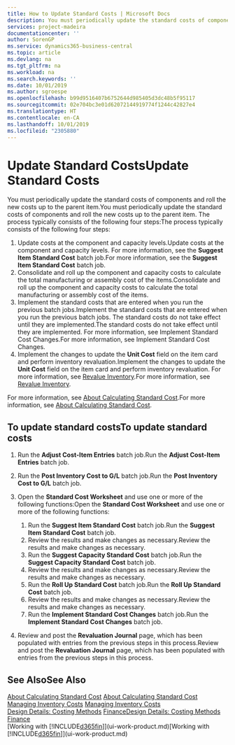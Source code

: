 ```yaml
---
title: How to Update Standard Costs | Microsoft Docs
description: You must periodically update the standard costs of components and roll the new costs up to the parent item.
services: project-madeira
documentationcenter: ''
author: SorenGP
ms.service: dynamics365-business-central
ms.topic: article
ms.devlang: na
ms.tgt_pltfrm: na
ms.workload: na
ms.search.keywords: ''
ms.date: 10/01/2019
ms.author: sgroespe
ms.openlocfilehash: b99d9516407b6752644d985405d3dc48b5f95117
ms.sourcegitcommit: 02e704bc3e01d62072144919774f1244c42827e4
ms.translationtype: HT
ms.contentlocale: en-CA
ms.lasthandoff: 10/01/2019
ms.locfileid: "2305880"
---
```

# <a name="update-standard-costs"></a><span data-ttu-id="7152f-103">Update Standard Costs</span><span class="sxs-lookup"><span data-stu-id="7152f-103">Update Standard Costs</span></span>
<span data-ttu-id="7152f-104">You must periodically update the standard costs of components and roll the new costs up to the parent item.</span><span class="sxs-lookup"><span data-stu-id="7152f-104">You must periodically update the standard costs of components and roll the new costs up to the parent item.</span></span> <span data-ttu-id="7152f-105">The process typically consists of the following four steps:</span><span class="sxs-lookup"><span data-stu-id="7152f-105">The process typically consists of the following four steps:</span></span>  

1.  <span data-ttu-id="7152f-106">Update costs at the component and capacity levels.</span><span class="sxs-lookup"><span data-stu-id="7152f-106">Update costs at the component and capacity levels.</span></span> <span data-ttu-id="7152f-107">For more information, see the **Suggest Item Standard Cost** batch job.</span><span class="sxs-lookup"><span data-stu-id="7152f-107">For more information, see the **Suggest Item Standard Cost** batch job.</span></span>  
2.  <span data-ttu-id="7152f-108">Consolidate and roll up the component and capacity costs to calculate the total manufacturing or assembly cost of the items.</span><span class="sxs-lookup"><span data-stu-id="7152f-108">Consolidate and roll up the component and capacity costs to calculate the total manufacturing or assembly cost of the items.</span></span>  
3.  <span data-ttu-id="7152f-109">Implement the standard costs that are entered when you run the previous batch jobs.</span><span class="sxs-lookup"><span data-stu-id="7152f-109">Implement the standard costs that are entered when you run the previous batch jobs.</span></span> <span data-ttu-id="7152f-110">The standard costs do not take effect until they are implemented.</span><span class="sxs-lookup"><span data-stu-id="7152f-110">The standard costs do not take effect until they are implemented.</span></span> <span data-ttu-id="7152f-111">For more information, see Implement Standard Cost Changes.</span><span class="sxs-lookup"><span data-stu-id="7152f-111">For more information, see Implement Standard Cost Changes.</span></span>  
4.  <span data-ttu-id="7152f-112">Implement the changes to update the **Unit Cost** field on the item card and perform inventory revaluation.</span><span class="sxs-lookup"><span data-stu-id="7152f-112">Implement the changes to update the **Unit Cost** field on the item card and perform inventory revaluation.</span></span> <span data-ttu-id="7152f-113">For more information, see [Revalue Inventory](inventory-how-revalue-inventory.md).</span><span class="sxs-lookup"><span data-stu-id="7152f-113">For more information, see [Revalue Inventory](inventory-how-revalue-inventory.md).</span></span>  

<span data-ttu-id="7152f-114">For more information, see [About Calculating Standard Cost](finance-about-calculating-standard-cost.md).</span><span class="sxs-lookup"><span data-stu-id="7152f-114">For more information, see [About Calculating Standard Cost](finance-about-calculating-standard-cost.md).</span></span>  
## <a name="to-update-standard-costs"></a><span data-ttu-id="7152f-115">To update standard costs</span><span class="sxs-lookup"><span data-stu-id="7152f-115">To update standard costs</span></span>  
1.  <span data-ttu-id="7152f-116">Run the **Adjust Cost-Item Entries** batch job.</span><span class="sxs-lookup"><span data-stu-id="7152f-116">Run the **Adjust Cost-Item Entries** batch job.</span></span>  
2.  <span data-ttu-id="7152f-117">Run the **Post Inventory Cost to G/L** batch job.</span><span class="sxs-lookup"><span data-stu-id="7152f-117">Run the **Post Inventory Cost to G/L** batch job.</span></span>  
3.  <span data-ttu-id="7152f-118">Open the **Standard Cost Worksheet** and use one or more of the following functions:</span><span class="sxs-lookup"><span data-stu-id="7152f-118">Open the **Standard Cost Worksheet** and use one or more of the following functions:</span></span>  

    1.  <span data-ttu-id="7152f-119">Run the **Suggest Item Standard Cost** batch job.</span><span class="sxs-lookup"><span data-stu-id="7152f-119">Run the **Suggest Item Standard Cost** batch job.</span></span>  
    2.  <span data-ttu-id="7152f-120">Review the results and make changes as necessary.</span><span class="sxs-lookup"><span data-stu-id="7152f-120">Review the results and make changes as necessary.</span></span>  
    3.  <span data-ttu-id="7152f-121">Run the **Suggest Capacity Standard Cost** batch job.</span><span class="sxs-lookup"><span data-stu-id="7152f-121">Run the **Suggest Capacity Standard Cost** batch job.</span></span>  
    4.  <span data-ttu-id="7152f-122">Review the results and make changes as necessary.</span><span class="sxs-lookup"><span data-stu-id="7152f-122">Review the results and make changes as necessary.</span></span>
    5. <span data-ttu-id="7152f-123">Run the **Roll Up Standard Cost** batch job.</span><span class="sxs-lookup"><span data-stu-id="7152f-123">Run the **Roll Up Standard Cost** batch job.</span></span>
    6.  <span data-ttu-id="7152f-124">Review the results and make changes as necessary.</span><span class="sxs-lookup"><span data-stu-id="7152f-124">Review the results and make changes as necessary.</span></span>
    7.  <span data-ttu-id="7152f-125">Run the **Implement Standard Cost Changes** batch job.</span><span class="sxs-lookup"><span data-stu-id="7152f-125">Run the **Implement Standard Cost Changes** batch job.</span></span>  
4.  <span data-ttu-id="7152f-126">Review and post the **Revaluation Journal** page, which has been populated with entries from the previous steps in this process.</span><span class="sxs-lookup"><span data-stu-id="7152f-126">Review and post the **Revaluation Journal** page, which has been populated with entries from the previous steps in this process.</span></span>  

## <a name="see-also"></a><span data-ttu-id="7152f-127">See Also</span><span class="sxs-lookup"><span data-stu-id="7152f-127">See Also</span></span>  
 <span data-ttu-id="7152f-128">[About Calculating Standard Cost](finance-about-calculating-standard-cost.md) </span><span class="sxs-lookup"><span data-stu-id="7152f-128">[About Calculating Standard Cost](finance-about-calculating-standard-cost.md) </span></span>  
 <span data-ttu-id="7152f-129">[Managing Inventory Costs](finance-manage-inventory-costs.md) </span><span class="sxs-lookup"><span data-stu-id="7152f-129">[Managing Inventory Costs](finance-manage-inventory-costs.md) </span></span>  
 <span data-ttu-id="7152f-130">[Design Details: Costing Methods](design-details-costing-methods.md) [Finance](finance.md)</span><span class="sxs-lookup"><span data-stu-id="7152f-130">[Design Details: Costing Methods](design-details-costing-methods.md) [Finance](finance.md)</span></span>  
 <span data-ttu-id="7152f-131">[Working with [!INCLUDE[d365fin](includes/d365fin_md.md)]](ui-work-product.md)</span><span class="sxs-lookup"><span data-stu-id="7152f-131">[Working with [!INCLUDE[d365fin](includes/d365fin_md.md)]](ui-work-product.md)</span></span>  
